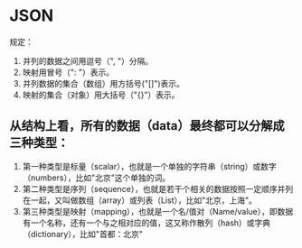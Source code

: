 # JSON
规定：
1. 并列的数据之间用逗号（", "）分隔。
2. 映射用冒号（": "）表示。
3. 并列数据的集合（数组）用方括号("[]")表示。
4. 映射的集合（对象）用大括号（"{}"）表示。


从结构上看，所有的数据（data）最终都可以分解成三种类型：
-------------
1. 第一种类型是标量（scalar），也就是一个单独的字符串（string）或数字（numbers），比如"北京"这个单独的词。
2. 第二种类型是序列（sequence），也就是若干个相关的数据按照一定顺序并列在一起，又叫做数组（array）或列表（List），比如"北京，上海"。
3. 第三种类型是映射（mapping），也就是一个名/值对（Name/value），即数据有一个名称，还有一个与之相对应的值，这又称作散列（hash）或字典（dictionary），比如"首都：北京"




